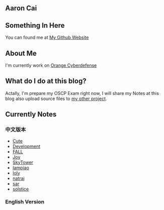## Aaron Cai
## Something In Here
You can found me at [My Github Website](https://github.com/AaronCaiii)

## About Me
I'm currently work on [Orange Cyberdefense](https://www.orangecyberdefense.com)

## What do I do at this blog?
Actally, I'm prepare my OSCP Exam right now, I will share my Notes at this blog also upload source files to [my other project](https://github.com/AaronCaiii/Notes).

## Currently Notes
### 中文版本
- [Cute](https://aaroncaiii.github.io/Target%20Notes/Cute)
- [Development](https://aaroncaiii.github.io/Target%20Notes/Development)
- [FALL](https://aaroncaiii.github.io/Target%20Notes/FALL)
- [Joy](https://aaroncaiii.github.io/Target%20Notes/Joy)
- [SkyTower](https://aaroncaiii.github.io/Target%20Notes/SkyTower)
- [lampiao](https://aaroncaiii.github.io/Target%20Notes/lampiao)
- [loly](https://aaroncaiii.github.io/Target%20Notes/loly)
- [natraj](https://aaroncaiii.github.io/Target%20Notes/natraj)
- [sar](https://aaroncaiii.github.io/Target%20Notes/sar)
- [solstice](https://aaroncaiii.github.io/Target%20Notes/solstice)


### English Version
